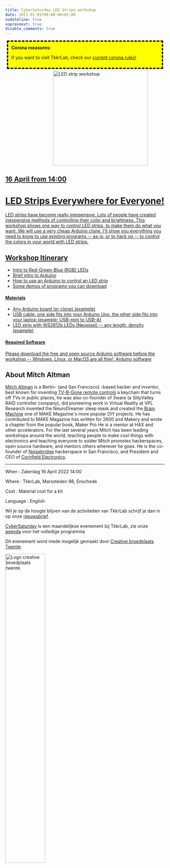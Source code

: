```yaml
---
title: CyberSaturday LED Strips workshop
date: 2021-01-01T00:00:00+02:00
nodateline: true
noprevnext: true
disable_comments: true
---
```

<div style="background: yellow;margin: 5px;padding:10px;border: 4px dashed black;">
<strong>Corona measures:</strong><p>
If you want to visit TkkrLab, check our <a href="/corona">current corona</> rules! 
</div>

<img alt="LED strip workshop" src="/images/led_strip.jpg" width="300px" height="300px" style="margin: 0px 30%;">

## 16 April from 14:00  ##

# LED Strips Everywhere for Everyone!

LED strips have become really inexpensive. Lots of people have created inexpensive methods of controlling their color and brightness. This workshop shows one way to control LED strips, to make them do what you want. We will use a very cheap Arduino clone. I'll show you everything you need to know to use existing programs -- as-is, or to hack on -- to control the colors in your world with LED strips.

## Workshop Itinerary
- Intro to Red-Green-Blue (RGB) LEDs
- Brief intro to Arduino
- How to use an Arduino to control an LED strip
- Some demos of programs you can download

#### Materials
- Any Arduino board (or clone) (example)
- USB cable: one side fits into your Arduino Uno, the other side fits into your laptop (example: USB-mini to USB-A)
- LED strip with WS2812b LEDs (Neopixel) -- any length, density (example)

#### Required Software
Please download the free and open source Arduino software before the workshop -- Windows, Linux, or MacOS are all fine!:
[Arduino software](https://www.arduino.cc/en/software)

## About Mitch Altman
[Mitch Altman](https://en.wikipedia.org/wiki/Mitch_Altman) is a Berlin- (and San Francisco) -based hacker and inventor, best known for inventing [TV-B-Gone remote controls](http://tvbgone.com/) a keychain that turns off TVs in public places, he was also co-founder of 3ware (a SillyValley RAID controller company), did pioneering work in Virtual Reality at VPL Research invented the NeuroDreamer sleep mask and created the [Brain Machine](https://makezine.com/2008/11/13/the-brain-machine/) one of MAKE Magazine's more popular DIY projects. He has contributed to MAKE Magazine has written for 2600 and Makery and wrote a chapter from the popular book, Maker Pro He is a mentor at HAX and other accelerators. For the last several years Mitch has been leading workshops around the world, teaching people to make cool things with electronics and teaching everyone to solder Mitch promotes hackerspaces, open source hardware, and mentors others wherever he goes. He is the co-founder of [Noisebridge](https://noisebridge.net/) hackerspace in San Francisco, and President and CEO of [Cornfield Electronics](https://www.cornfieldelectronics.com/).

<hr>
When : Zaterdag 16 April 2022 14:00

Where : TkkrLab, Marssteden 98, Enschede

Cost : Material cost for a kit

Language : English

Wil je op de hoogte blijven van de activiteiten van TkkrLab schrijf je dan in op onze [nieuwsbrief](http://eepurl.com/gLxrLD).


[CyberSaturday](/cybersaturdays/cybersaturday/) is een maandelijkse evenement bij TkkrLab, zie onze [agenda](/agenda/) voor het volledige programma

Dit evenement word mede mogelijk gemaakt door [Creative broedplaats Twente](http://www.creatievebroedplaatsentwente.nl/).

<img width=50% src="/images/Logo-Creatieve-Broedplaatsen-Twente.jpg"  alt="Logo creative broedplaats twente">